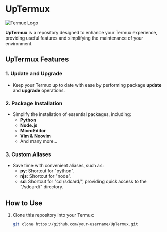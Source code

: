# UpTermux

![Termux Logo](https://example.com/termux-logo.png)

**UpTermux** is a repository designed to enhance your Termux experience, providing useful features and simplifying the maintenance of your environment.

## UpTermux Features

### 1. Update and Upgrade
- Keep your Termux up to date with ease by performing package **update** and **upgrade** operations.

### 2. Package Installation
- Simplify the installation of essential packages, including:
  - **Python**
  - **Node.js**
  - **MicroEditor**
  - **Vim & Neovim**
  - And many more...

### 3. Custom Aliases
- Save time with convenient aliases, such as:
  - **py**: Shortcut for "python".
  - **njs**: Shortcut for "node".
  - **sd**: Shortcut for "cd /sdcard/", providing quick access to the "/sdcard/" directory.

## How to Use

1. Clone this repository into your Termux:
   ```bash
   git clone https://github.com/your-username/UpTermux.git

